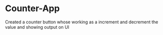# Counter-App
Created a counter button whose working as a increment and decrement the value and showing output on UI

